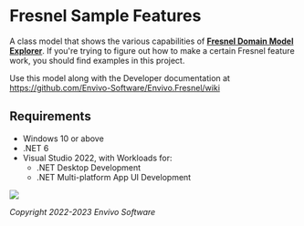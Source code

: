 # Fresnel Sample Features

A class model that shows the various capabilities of [**Fresnel Domain Model Explorer**](https://github.com/Envivo-Software/Envivo.Fresnel).  If you're trying to figure out how to make a certain Fresnel feature work, you should find examples in this project.

Use this model along with the Developer documentation at
https://github.com/Envivo-Software/Envivo.Fresnel/wiki

## Requirements

- Windows 10 or above
- .NET 6
- Visual Studio 2022, with Workloads for:
  - .NET Desktop Development
  - .NET Multi-platform App UI Development

![](https://www.envivo.co.uk/images/Fresnel_logo_docs_logo.png)

*Copyright 2022-2023 Envivo Software*